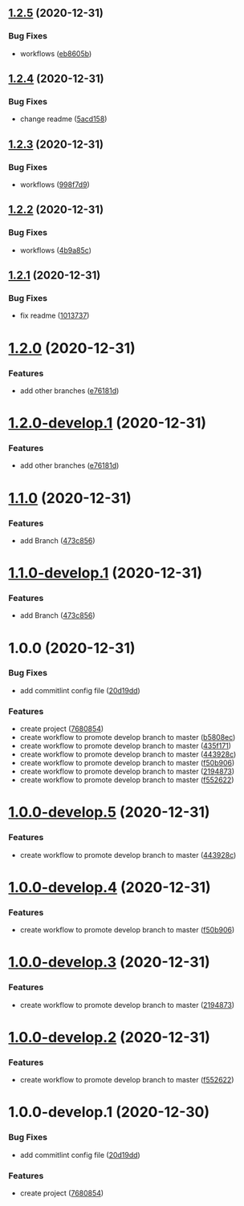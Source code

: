 ## [1.2.5](https://github.com/oriworks/git-flow/compare/v1.2.4...v1.2.5) (2020-12-31)


### Bug Fixes

* workflows ([eb8605b](https://github.com/oriworks/git-flow/commit/eb8605b665b3faf403770842f06716f046866365))

## [1.2.4](https://github.com/oriworks/git-flow/compare/v1.2.3...v1.2.4) (2020-12-31)


### Bug Fixes

* change readme ([5acd158](https://github.com/oriworks/git-flow/commit/5acd1580e1c9fc9bc019bc93e30a4082186b7e52))

## [1.2.3](https://github.com/oriworks/git-flow/compare/v1.2.2...v1.2.3) (2020-12-31)


### Bug Fixes

* workflows ([998f7d9](https://github.com/oriworks/git-flow/commit/998f7d9c9a7c30736dd4b1d491177a503519161d))

## [1.2.2](https://github.com/oriworks/git-flow/compare/v1.2.1...v1.2.2) (2020-12-31)


### Bug Fixes

* workflows ([4b9a85c](https://github.com/oriworks/git-flow/commit/4b9a85c1cd33ba15e171fca6070bdae5410d4817))

## [1.2.1](https://github.com/oriworks/git-flow/compare/v1.2.0...v1.2.1) (2020-12-31)


### Bug Fixes

* fix readme ([1013737](https://github.com/oriworks/git-flow/commit/101373729970c4ebc03396e131adb3d59df70365))

# [1.2.0](https://github.com/oriworks/git-flow/compare/v1.1.0...v1.2.0) (2020-12-31)


### Features

* add other branches ([e76181d](https://github.com/oriworks/git-flow/commit/e76181dc3b4f8d1ab2f30fb97a6bc6fa9e769f4f))

# [1.2.0-develop.1](https://github.com/oriworks/git-flow/compare/v1.1.0...v1.2.0-develop.1) (2020-12-31)


### Features

* add other branches ([e76181d](https://github.com/oriworks/git-flow/commit/e76181dc3b4f8d1ab2f30fb97a6bc6fa9e769f4f))

# [1.1.0](https://github.com/oriworks/git-flow/compare/v1.0.0...v1.1.0) (2020-12-31)


### Features

* add Branch ([473c856](https://github.com/oriworks/git-flow/commit/473c85674cb4155fdaf660d5f4839da7a4f5bf88))

# [1.1.0-develop.1](https://github.com/oriworks/git-flow/compare/v1.0.0...v1.1.0-develop.1) (2020-12-31)


### Features

* add Branch ([473c856](https://github.com/oriworks/git-flow/commit/473c85674cb4155fdaf660d5f4839da7a4f5bf88))

# 1.0.0 (2020-12-31)


### Bug Fixes

* add commitlint config file ([20d19dd](https://github.com/oriworks/git-flow/commit/20d19dd60e2ca3047d5e5cbfe09ecdc8d7795134))


### Features

* create project ([7680854](https://github.com/oriworks/git-flow/commit/7680854a8f3a48986c11fd0c19e9066c728f2769))
* create workflow to promote develop branch to master ([b5808ec](https://github.com/oriworks/git-flow/commit/b5808ec8f0eea2712bab0935ebaf5352fb16b531))
* create workflow to promote develop branch to master ([435f171](https://github.com/oriworks/git-flow/commit/435f171e1c81d9c2134e6122165016f37f2ee368))
* create workflow to promote develop branch to master ([443928c](https://github.com/oriworks/git-flow/commit/443928c1b289179c19f1c20c56a1c49c1f7e01ac))
* create workflow to promote develop branch to master ([f50b906](https://github.com/oriworks/git-flow/commit/f50b906b48faf1b887354df9faaf3a7236bd2ff2))
* create workflow to promote develop branch to master ([2194873](https://github.com/oriworks/git-flow/commit/2194873ee2cfb5f352c6639366fd4056eac85fa4))
* create workflow to promote develop branch to master ([f552622](https://github.com/oriworks/git-flow/commit/f55262273483822b71e42c13533a9c63630d74f7))

# [1.0.0-develop.5](https://github.com/oriworks/git-flow/compare/v1.0.0-develop.4...v1.0.0-develop.5) (2020-12-31)


### Features

* create workflow to promote develop branch to master ([443928c](https://github.com/oriworks/git-flow/commit/443928c1b289179c19f1c20c56a1c49c1f7e01ac))

# [1.0.0-develop.4](https://github.com/oriworks/git-flow/compare/v1.0.0-develop.3...v1.0.0-develop.4) (2020-12-31)


### Features

* create workflow to promote develop branch to master ([f50b906](https://github.com/oriworks/git-flow/commit/f50b906b48faf1b887354df9faaf3a7236bd2ff2))

# [1.0.0-develop.3](https://github.com/oriworks/git-flow/compare/v1.0.0-develop.2...v1.0.0-develop.3) (2020-12-31)


### Features

* create workflow to promote develop branch to master ([2194873](https://github.com/oriworks/git-flow/commit/2194873ee2cfb5f352c6639366fd4056eac85fa4))

# [1.0.0-develop.2](https://github.com/oriworks/git-flow/compare/v1.0.0-develop.1...v1.0.0-develop.2) (2020-12-31)


### Features

* create workflow to promote develop branch to master ([f552622](https://github.com/oriworks/git-flow/commit/f55262273483822b71e42c13533a9c63630d74f7))

# 1.0.0-develop.1 (2020-12-30)


### Bug Fixes

* add commitlint config file ([20d19dd](https://github.com/oriworks/git-flow/commit/20d19dd60e2ca3047d5e5cbfe09ecdc8d7795134))


### Features

* create project ([7680854](https://github.com/oriworks/git-flow/commit/7680854a8f3a48986c11fd0c19e9066c728f2769))
